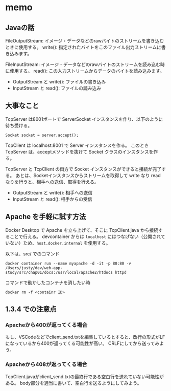 # memo

## Javaの話
FileOutputStream: イメージ・データなどのrawバイトのストリームを書き込むときに使用する。
write(): 指定されたバイトをこのファイル出力ストリームに書き込みます。

FileInputStream: イメージ・データなどのrawバイトのストリームを読み込む時に使用する。
read(): この入力ストリームからデータのバイトを読み込みます。

* OutputStream と write(): ファイルの書き込み
* InputStream と read(): ファイルの読み込み

## 大事なこと
TcpServer は8001ポートで ServerSocket インスタンスを作り、以下のように待ち受ける。
```
Socket socket = server.accept();
```

TcpClient は localhost:8001 で Server インスタンスを作る。
このとき TcpServer は、acceptメソッドを抜けて Socket クラスのインスタンスを作る。

TcpServer と TcpClient の両方で Socket インスタンスができると接続が完了する。
あとは、Socketインスタンスからストリームを取得して write なり read なりを行うと、相手への送信、取得を行える。

* OutputStream と write(): 相手への送信
* InputStream と read(): 相手からの受信

## Apache を手軽に試す方法
Docker Desktop で Apache を立ち上げて、そこに TcpClient.java から接続することで行える。
devcontainer からは `localhost` にはつなげない（公開されていない）ため、`host.docker.internal` を使用する。

以下は、src/ でのコマンド

```
docker container run --name myapache -d -it -p 80:80 -v /Users/justy/dev/web-app-study/src/chap01/docs:/usr/local/apache2/htdocs httpd 
```

コマンドで動かしたコンテナを消したい時
```
docker rm -f <containr ID>
```

## 1.3.4 での注意点
### Apacheから400が返ってくる場合
もし、VSCodeなどでclient_send.txtを編集しているとすると、改行の形式がLFになっているから400が返ってくる可能性が高い。
CRLFにしてから送ってみよう。

### Apacheから408が返ってくる場合
TcpClient.javaがclient_send.txtの最終行である空白行を送れていない可能性がある。
body部分を適当に書いて、空白行を送るようにしてみよう。
